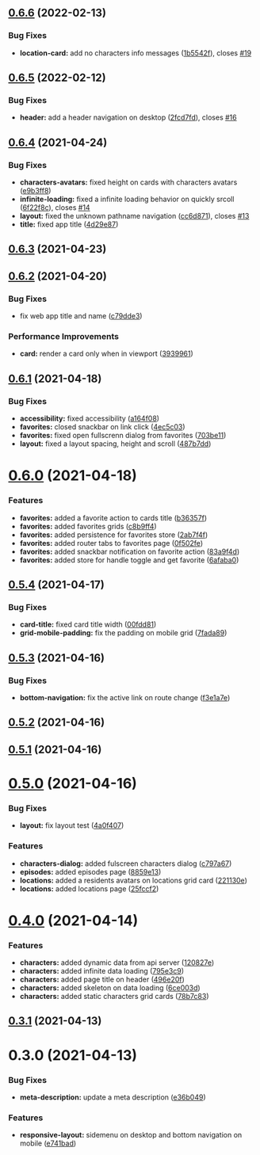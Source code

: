 ## [0.6.6](https://github.com/ruddenchaux/rickandmorty/compare/0.6.5...0.6.6) (2022-02-13)


### Bug Fixes

* **location-card:** add no characters info messages ([1b5542f](https://github.com/ruddenchaux/rickandmorty/commit/1b5542fee511907d8dd211e55d00219df8a86465)), closes [#19](https://github.com/ruddenchaux/rickandmorty/issues/19)

## [0.6.5](https://github.com/ruddenchaux/rickandmorty/compare/0.6.4...0.6.5) (2022-02-12)


### Bug Fixes

* **header:** add a header navigation on desktop ([2fcd7fd](https://github.com/ruddenchaux/rickandmorty/commit/2fcd7fd04f5ddefeebfaf6b4d98076db84825321)), closes [#16](https://github.com/ruddenchaux/rickandmorty/issues/16)

## [0.6.4](https://github.com/ruddenchaux/rickandmorty/compare/0.6.3...0.6.4) (2021-04-24)


### Bug Fixes

* **characters-avatars:** fixed height on cards with characters avatars ([e9b3ff8](https://github.com/ruddenchaux/rickandmorty/commit/e9b3ff84adc49d342ed8c0a3bd077cf7ac2a816c))
* **infinite-loading:** fixed a infinite loading behavior on quickly srcoll ([6f22f8c](https://github.com/ruddenchaux/rickandmorty/commit/6f22f8cf8336270241fa198c19ee53162024e8cf)), closes [#14](https://github.com/ruddenchaux/rickandmorty/issues/14)
* **layout:** fixed the unknown pathname navigation ([cc6d871](https://github.com/ruddenchaux/rickandmorty/commit/cc6d871fa112ec1993e6259bd3565ad523cd367b)), closes [#13](https://github.com/ruddenchaux/rickandmorty/issues/13)
* **title:** fixed app title ([4d29e87](https://github.com/ruddenchaux/rickandmorty/commit/4d29e878cd84582a1c17d9895e9d4497ee0a71fb))

## [0.6.3](https://github.com/ruddenchaux/rickandmorty/compare/0.6.2...0.6.3) (2021-04-23)

## [0.6.2](https://github.com/ruddenchaux/rickandmorty/compare/0.6.1...0.6.2) (2021-04-20)


### Bug Fixes

* fix web app  title and name ([c79dde3](https://github.com/ruddenchaux/rickandmorty/commit/c79dde37066950e9257f7f12398d046bcab0b8e9))


### Performance Improvements

* **card:** render a card only when in viewport ([3939961](https://github.com/ruddenchaux/rickandmorty/commit/39399613d3739bbfdb93bcb9e07c223167ba0344))

## [0.6.1](https://github.com/ruddenchaux/rickandmorty/compare/0.6.0...0.6.1) (2021-04-18)


### Bug Fixes

* **accessibility:** fixed accessibility ([a164f08](https://github.com/ruddenchaux/rickandmorty/commit/a164f085631b4aac279c6040f36e2488532c6f57))
* **favorites:** closed snackbar on link click ([4ec5c03](https://github.com/ruddenchaux/rickandmorty/commit/4ec5c035fc2b06e4c6e82e7d81bfe9a91970e986))
* **favorites:** fixed open fullscrenn dialog from favorites ([703be11](https://github.com/ruddenchaux/rickandmorty/commit/703be118f05524e1f6e4096b5c4894e5955a918f))
* **layout:** fixed a layout spacing, height and scroll ([487b7dd](https://github.com/ruddenchaux/rickandmorty/commit/487b7ddb652805d58f6ab7a24699a53240b9cd01))

# [0.6.0](https://github.com/ruddenchaux/rickandmorty/compare/0.5.4...0.6.0) (2021-04-18)


### Features

* **favorites:** added a favorite action to cards title ([b36357f](https://github.com/ruddenchaux/rickandmorty/commit/b36357f4c52be4856691d95031ca449095a74439))
* **favorites:** added favorites grids ([c8b9ff4](https://github.com/ruddenchaux/rickandmorty/commit/c8b9ff40d32ff2348ceced8c2c7ca41d230ce528))
* **favorites:** added persistence for favorites store ([2ab7f4f](https://github.com/ruddenchaux/rickandmorty/commit/2ab7f4f58df5773e35c2d8aef15694f899774439))
* **favorites:** added router tabs to favorites page ([0f502fe](https://github.com/ruddenchaux/rickandmorty/commit/0f502febb3d842c4a2abf9fffa27646232fa3674))
* **favorites:** added snackbar notification on favorite action ([83a9f4d](https://github.com/ruddenchaux/rickandmorty/commit/83a9f4d6f50d68a4370ba3bfcbf730b8220ded99))
* **favorites:** added store for handle toggle and get favorite ([6afaba0](https://github.com/ruddenchaux/rickandmorty/commit/6afaba0937fb5379a4e9810bf673815c4238eced))

## [0.5.4](https://github.com/ruddenchaux/rickandmorty/compare/0.5.3...0.5.4) (2021-04-17)


### Bug Fixes

* **card-title:** fixed card title width ([00fdd81](https://github.com/ruddenchaux/rickandmorty/commit/00fdd81c48fe948ae3e999bab38e10fae085034f))
* **grid-mobile-padding:** fix the padding on mobile grid ([7fada89](https://github.com/ruddenchaux/rickandmorty/commit/7fada894b4613483107d235e94d29fed9891a659))

## [0.5.3](https://github.com/ruddenchaux/rickandmorty/compare/0.5.2...0.5.3) (2021-04-16)


### Bug Fixes

* **bottom-navigation:** fix the active link on route change ([f3e1a7e](https://github.com/ruddenchaux/rickandmorty/commit/f3e1a7e2a23ad227bdfebd4b82dcde319ca206a9))

## [0.5.2](https://github.com/ruddenchaux/rickandmorty/compare/0.5.1...0.5.2) (2021-04-16)

## [0.5.1](https://github.com/ruddenchaux/rickandmorty/compare/0.5.0...0.5.1) (2021-04-16)

# [0.5.0](https://github.com/ruddenchaux/rickandmorty/compare/0.4.0...0.5.0) (2021-04-16)


### Bug Fixes

* **layout:** fix layout test ([4a0f407](https://github.com/ruddenchaux/rickandmorty/commit/4a0f407dc588f3180d9a0f1d439277edc1c6c066))


### Features

* **characters-dialog:** added fulscreen characters dialog ([c797a67](https://github.com/ruddenchaux/rickandmorty/commit/c797a67d4a6a09a5d76f70324f6995ae0dedcce4))
* **episodes:** added episodes page ([8859e13](https://github.com/ruddenchaux/rickandmorty/commit/8859e13da5b3d335021ac3460b31055d12fc3ab4))
* **locations:** added a residents avatars on locations grid card ([221130e](https://github.com/ruddenchaux/rickandmorty/commit/221130eb31ef473a794db2c5965e203042d3fde6))
* **locations:** added locations page ([25fccf2](https://github.com/ruddenchaux/rickandmorty/commit/25fccf2f690405dfb675475c77c84c147ad1a3a4))

# [0.4.0](https://github.com/ruddenchaux/rickandmorty/compare/0.3.1...0.4.0) (2021-04-14)


### Features

* **characters:** added dynamic data from api server ([120827e](https://github.com/ruddenchaux/rickandmorty/commit/120827e0055bf57324a20b842869fc3b26b22b2b))
* **characters:** added infinite data loading ([795e3c9](https://github.com/ruddenchaux/rickandmorty/commit/795e3c9ed336ca2fa6d9f47dc0ddcb79347f0044))
* **characters:** added page title on header ([496e20f](https://github.com/ruddenchaux/rickandmorty/commit/496e20fa8a1629200ec37c258c7e2c506da96f5c))
* **characters:** added skeleton on data loading ([6ce003d](https://github.com/ruddenchaux/rickandmorty/commit/6ce003dd10bcfad7b6f58b27c57850fdde63f673))
* **characters:** added static characters grid cards ([78b7c83](https://github.com/ruddenchaux/rickandmorty/commit/78b7c83e17b78dcc4acd5a286cb3f455f138d6c4))

## [0.3.1](https://github.com/ruddenchaux/rickandmorty/compare/0.3.0...0.3.1) (2021-04-13)

# 0.3.0 (2021-04-13)


### Bug Fixes

* **meta-description:** update a meta description ([e36b049](https://github.com/ruddenchaux/rickandmorty/commit/e36b049adedd69bd87a007b3ae036010a3c6bcd1))


### Features

* **responsive-layout:** sidemenu on desktop and bottom navigation on mobile ([e741bad](https://github.com/ruddenchaux/rickandmorty/commit/e741bad91a38b818cecca310d3e4d6a8db652a62))

